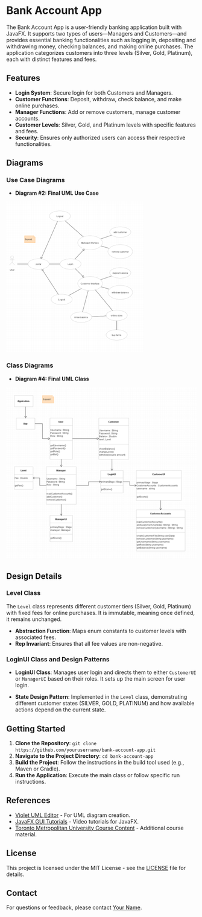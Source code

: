 # Bank Account App

The Bank Account App is a user-friendly banking application built with JavaFX. It supports two types of users—Managers and Customers—and provides essential banking functionalities such as logging in, depositing and withdrawing money, checking balances, and making online purchases. The application categorizes customers into three levels (Silver, Gold, Platinum), each with distinct features and fees.

## Features

- **Login System**: Secure login for both Customers and Managers.
- **Customer Functions**: Deposit, withdraw, check balance, and make online purchases.
- **Manager Functions**: Add or remove customers, manage customer accounts.
- **Customer Levels**: Silver, Gold, and Platinum levels with specific features and fees.
- **Security**: Ensures only authorized users can access their respective functionalities.

## Diagrams

### Use Case Diagrams

- **Diagram #2: Final UML Use Case**

![Final UML Use Case](images/final_uml_use_case.png)  <!-- Add image reference here -->

### Class Diagrams

- **Diagram #4: Final UML Class**

![Final UML Class](images/final_uml_class.png)  <!-- Add image reference here -->

## Design Details

### Level Class

The `Level` class represents different customer tiers (Silver, Gold, Platinum) with fixed fees for online purchases. It is immutable, meaning once defined, it remains unchanged. 

- **Abstraction Function**: Maps enum constants to customer levels with associated fees.
- **Rep Invariant**: Ensures that all fee values are non-negative.

### LoginUI Class and Design Patterns

- **LoginUI Class**: Manages user login and directs them to either `CustomerUI` or `ManagerUI` based on their roles. It sets up the main screen for user login.

- **State Design Pattern**: Implemented in the `Level` class, demonstrating different customer states (SILVER, GOLD, PLATINUM) and how available actions depend on the current state.

## Getting Started

1. **Clone the Repository**: `git clone https://github.com/yourusername/bank-account-app.git`
2. **Navigate to the Project Directory**: `cd bank-account-app`
3. **Build the Project**: Follow the instructions in the build tool used (e.g., Maven or Gradle).
4. **Run the Application**: Execute the main class or follow specific run instructions.

## References

- [Violet UML Editor](http://alexdp.free.fr/violetumleditor/page.php) - For UML diagram creation.
- [JavaFX GUI Tutorials](https://www.youtube.com/playlist?list=PL6gx4Cwl9DGBzfXLWLSYVy8EbTdpGbUIG) - Video tutorials for JavaFX.
- [Toronto Metropolitan University Course Content](https://courses.torontomu.ca/d2l/le/content/839005/viewContent/5644040/View) - Additional course material.

## License

This project is licensed under the MIT License - see the [LICENSE](LICENSE) file for details.

## Contact

For questions or feedback, please contact [Your Name](mailto:your.email@example.com).
